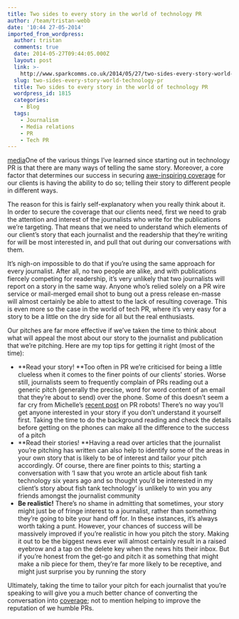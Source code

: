 ```yaml
---
title: Two sides to every story in the world of technology PR
author: /team/tristan-webb
date: '10:44 27-05-2014'
imported_from_wordpress:
  author: tristan
  comments: true
  date: 2014-05-27T09:44:05.000Z
  layout: post
  link: >-
    http://www.sparkcomms.co.uk/2014/05/27/two-sides-every-story-world-technology-pr/
  slug: two-sides-every-story-world-technology-pr
  title: Two sides to every story in the world of technology PR
  wordpress_id: 1815
  categories:
    - Blog
  tags:
    - Journalism
    - Media relations
    - PR
    - Tech PR
---
```


[media](newspaper.png)One of the various things I’ve learned since starting out in technology PR is that there are many ways of telling the same story. Moreover, a core factor that determines our success in securing [awe-inspiring coverage](http://www.telegraph.co.uk/technology/news/10830120/FIFA-scores-an-own-goal-with-buggy-mobile-app.html) for our clients is having the ability to do so; telling their story to different people in different ways.

The reason for this is fairly self-explanatory when you really think about it. In order to secure the coverage that our clients need, first we need to grab the attention and interest of the journalists who write for the publications we’re targeting. That means that we need to understand which elements of our client’s story that each journalist and the readership that they’re writing for will be most interested in, and pull that out during our conversations with them.

It’s nigh-on impossible to do that if you’re using the same approach for every journalist. After all, no two people are alike, and with publications fiercely competing for readership, it’s very unlikely that two journalists will report on a story in the same way. Anyone who’s relied solely on a PR wire service or mail-merged email shot to bung out a press release en-masse will almost certainly be able to attest to the lack of resulting coverage. This is even more so the case in the world of tech PR, where it’s very easy for a story to be a little on the dry side for all but the real enthusiasts.

Our pitches are far more effective if we’ve taken the time to think about what will appeal the most about our story to the journalist and publication that we’re pitching. Here are my top tips for getting it right (most of the time):

  * **Read your story! **Too often in PR we’re criticised for being a little clueless when it comes to the finer points of our clients’ stories. Worse still, journalists seem to frequently complain of PRs reading out a generic pitch (generally the precise, word for word content of an email that they’re about to send) over the phone. Some of this doesn’t seem a far cry from Michelle’s [recent post](http://www.sparkcomms.co.uk/2014/05/06/click-download-latest-pr-executive-version-3-6/) on PR robots! There’s no way you’ll get anyone interested in your story if you don’t understand it yourself first. Taking the time to do the background reading and check the details before getting on the phones can make all the difference to the success of a pitch
  * **Read their stories! **Having a read over articles that the journalist you’re pitching has written can also help to identify some of the areas in your own story that is likely to be of interest and tailor your pitch accordingly. Of course, there are finer points to this; starting a conversation with ‘I saw that you wrote an article about fish tank technology six years ago and so thought you’d be interested in my client’s story about fish tank technology’ is unlikely to win you any friends amongst the journalist community
  * **Be realistic!** There’s no shame in admitting that sometimes, your story might just be of fringe interest to a journalist, rather than something they’re going to bite your hand off for. In these instances, it’s always worth taking a punt. However, your chances of success will be massively improved if you’re realistic in how you pitch the story. Making it out to be the biggest news ever will almost certainly result in a raised eyebrow and a tap on the delete key when the news hits their inbox. But if you’re honest from the get-go and pitch it as something that might make a nib piece for them, they’re far more likely to be receptive, and might just surprise you by running the story

Ultimately, taking the time to tailor your pitch for each journalist that you’re speaking to will give you a much better chance of converting the conversation into [coverage](http://www.sparkcomms.co.uk/2014/05/13/coverage-cup-round-wc-5-may-2014/); not to mention helping to improve the reputation of we humble PRs.
